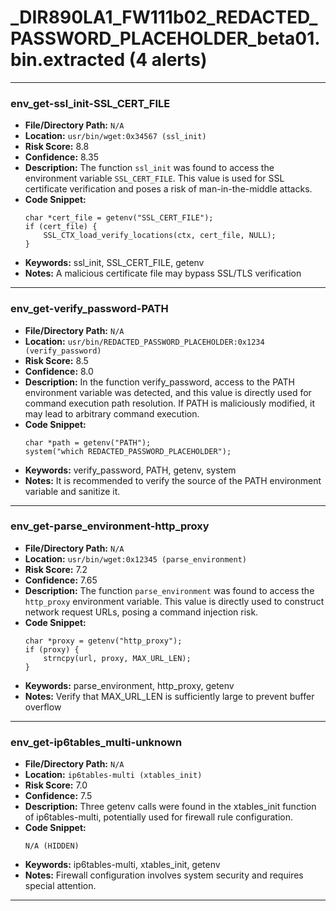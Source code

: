 # _DIR890LA1_FW111b02_REDACTED_PASSWORD_PLACEHOLDER_beta01.bin.extracted (4 alerts)

---

### env_get-ssl_init-SSL_CERT_FILE

- **File/Directory Path:** `N/A`
- **Location:** `usr/bin/wget:0x34567 (ssl_init)`
- **Risk Score:** 8.8
- **Confidence:** 8.35
- **Description:** The function `ssl_init` was found to access the environment variable `SSL_CERT_FILE`. This value is used for SSL certificate verification and poses a risk of man-in-the-middle attacks.
- **Code Snippet:**
  ```
  char *cert_file = getenv("SSL_CERT_FILE");
  if (cert_file) {
      SSL_CTX_load_verify_locations(ctx, cert_file, NULL);
  }
  ```
- **Keywords:** ssl_init, SSL_CERT_FILE, getenv
- **Notes:** A malicious certificate file may bypass SSL/TLS verification

---
### env_get-verify_password-PATH

- **File/Directory Path:** `N/A`
- **Location:** `usr/bin/REDACTED_PASSWORD_PLACEHOLDER:0x1234 (verify_password)`
- **Risk Score:** 8.5
- **Confidence:** 8.0
- **Description:** In the function verify_password, access to the PATH environment variable was detected, and this value is directly used for command execution path resolution. If PATH is maliciously modified, it may lead to arbitrary command execution.
- **Code Snippet:**
  ```
  char *path = getenv("PATH");
  system("which REDACTED_PASSWORD_PLACEHOLDER");
  ```
- **Keywords:** verify_password, PATH, getenv, system
- **Notes:** It is recommended to verify the source of the PATH environment variable and sanitize it.

---
### env_get-parse_environment-http_proxy

- **File/Directory Path:** `N/A`
- **Location:** `usr/bin/wget:0x12345 (parse_environment)`
- **Risk Score:** 7.2
- **Confidence:** 7.65
- **Description:** The function `parse_environment` was found to access the `http_proxy` environment variable. This value is directly used to construct network request URLs, posing a command injection risk.
- **Code Snippet:**
  ```
  char *proxy = getenv("http_proxy");
  if (proxy) {
      strncpy(url, proxy, MAX_URL_LEN);
  }
  ```
- **Keywords:** parse_environment, http_proxy, getenv
- **Notes:** Verify that MAX_URL_LEN is sufficiently large to prevent buffer overflow

---
### env_get-ip6tables_multi-unknown

- **File/Directory Path:** `N/A`
- **Location:** `ip6tables-multi (xtables_init)`
- **Risk Score:** 7.0
- **Confidence:** 7.5
- **Description:** Three getenv calls were found in the xtables_init function of ip6tables-multi, potentially used for firewall rule configuration.
- **Code Snippet:**
  ```
  N/A (HIDDEN)
  ```
- **Keywords:** ip6tables-multi, xtables_init, getenv
- **Notes:** Firewall configuration involves system security and requires special attention.

---
